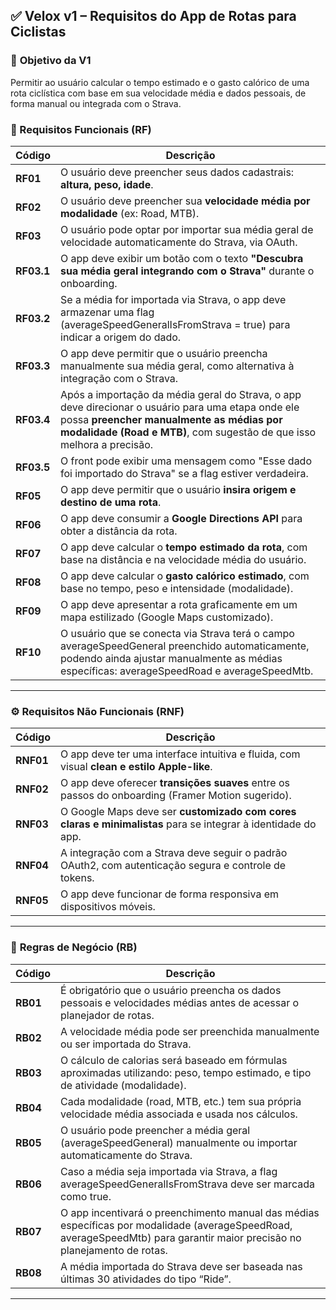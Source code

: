 ## ✅ Velox v1 – Requisitos do App de Rotas para Ciclistas


### 📌 **Objetivo da V1**

Permitir ao usuário calcular o tempo estimado e o gasto calórico de uma rota ciclística com base em sua velocidade média e dados pessoais, de forma manual ou integrada com o Strava.

### 🧩 Requisitos Funcionais (RF)

| Código | Descrição |
| --- | --- |
| **RF01** | O usuário deve preencher seus dados cadastrais: **altura, peso, idade**. |
| **RF02** | O usuário deve preencher sua **velocidade média por modalidade** (ex: Road, MTB). |
| **RF03** | O usuário pode optar por importar sua média geral de velocidade automaticamente do Strava, via OAuth. |
| **RF03.1** | O app deve exibir um botão com o texto **"Descubra sua média geral integrando com o Strava"** durante o onboarding. |
| **RF03.2** | Se a média for importada via Strava, o app deve armazenar uma flag (averageSpeedGeneralIsFromStrava = true) para indicar a origem do dado. |
| **RF03.3** | O app deve permitir que o usuário preencha manualmente sua média geral, como alternativa à integração com o Strava. |
| **RF03.4** | Após a importação da média geral do Strava, o app deve direcionar o usuário para uma etapa onde ele possa **preencher manualmente as médias por modalidade (Road e MTB)**, com sugestão de que isso melhora a precisão. |
| **RF03.5** | O front pode exibir uma mensagem como "Esse dado foi importado do Strava" se a flag estiver verdadeira. |
| **RF05** | O app deve permitir que o usuário **insira origem e destino de uma rota**. |
| **RF06** | O app deve consumir a **Google Directions API** para obter a distância da rota. |
| **RF07** | O app deve calcular o **tempo estimado da rota**, com base na distância e na velocidade média do usuário. |
| **RF08** | O app deve calcular o **gasto calórico estimado**, com base no tempo, peso e intensidade (modalidade). |
| **RF09** | O app deve apresentar a rota graficamente em um mapa estilizado (Google Maps customizado). |
| **RF10** | O usuário que se conecta via Strava terá o campo averageSpeedGeneral preenchido automaticamente, podendo ainda ajustar manualmente as médias específicas: averageSpeedRoad e averageSpeedMtb. |

---

### ⚙️ **Requisitos Não Funcionais (RNF)**

| Código | Descrição |
| --- | --- |
| **RNF01** | O app deve ter uma interface intuitiva e fluida, com visual **clean e estilo Apple-like**. |
| **RNF02** | O app deve oferecer **transições suaves** entre os passos do onboarding (Framer Motion sugerido). |
| **RNF03** | O Google Maps deve ser **customizado com cores claras e minimalistas** para se integrar à identidade do app. |
| **RNF04** | A integração com a Strava deve seguir o padrão OAuth2, com autenticação segura e controle de tokens. |
| **RNF05** | O app deve funcionar de forma responsiva em dispositivos móveis. |

---

### 🧠 **Regras de Negócio (RB)**

| Código | Descrição |
| --- | --- |
| **RB01** | É obrigatório que o usuário preencha os dados pessoais e velocidades médias antes de acessar o planejador de rotas. |
| **RB02** | A velocidade média pode ser preenchida manualmente ou ser importada do Strava. |
| **RB03** | O cálculo de calorias será baseado em fórmulas aproximadas utilizando: peso, tempo estimado, e tipo de atividade (modalidade). |
| **RB04** | Cada modalidade (road, MTB, etc.) tem sua própria velocidade média associada e usada nos cálculos. |
| **RB05** | O usuário pode preencher a média geral (averageSpeedGeneral) manualmente ou importar automaticamente do Strava. |
| **RB06** | Caso a média seja importada via Strava, a flag averageSpeedGeneralIsFromStrava deve ser marcada como true. |
| **RB07** | O app incentivará o preenchimento manual das médias específicas por modalidade (averageSpeedRoad, averageSpeedMtb) para garantir maior precisão no planejamento de rotas. |
| **RB08** | A média importada do Strava deve ser baseada nas últimas 30 atividades do tipo “Ride”. |

---
